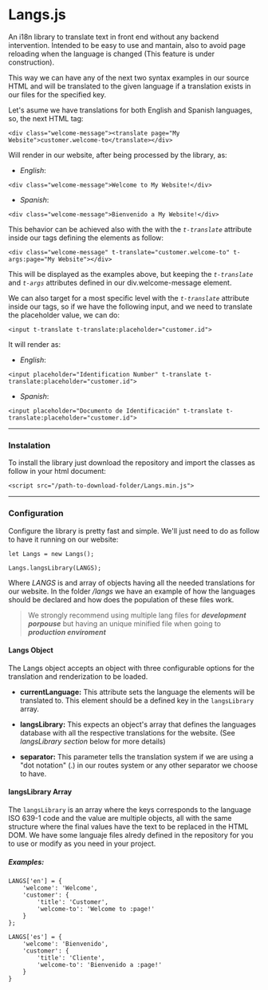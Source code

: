 # Langs.js
An i18n library to translate text in front end without any backend intervention. Intended to be easy to use and mantain, also to avoid page reloading when the language is changed (This feature is under construction).

This way we can have any of the next two syntax examples in our source HTML and will be translated to the given language if a translation exists in our files for the specified key.

Let's asume we have translations for both English and Spanish languages, so, the next HTML tag:

`<div class="welcome-message"><translate page="My Website">customer.welcome-to</translate></div>`

Will render in our website, after being processed by the library, as: 
- *English*:

`<div class="welcome-message">Welcome to My Website!</div>`

- *Spanish*:

`<div class="welcome-message">Bienvenido a My Website!</div>`

This behavior can be achieved also with the with the *`t-translate`* attribute inside our tags defining the elements as follow:

`<div class="welcome-message" t-translate="customer.welcome-to" t-args:page="My Website"></div>`

This will be displayed as the examples above, but keeping the *`t-translate`* and *`t-args`* attributes defined in our div.welcome-message element.

We can also target for a most specific level with the *`t-translate`* attribute inside our tags, so if we have the following input, and we need to translate the placeholder value, we can do: 

`<input t-translate t-translate:placeholder="customer.id">`

It will render as:
- *English*:

`<input placeholder="Identification Number" t-translate t-translate:placeholder="customer.id">`

- *Spanish*:

`<input placeholder="Documento de Identificación" t-translate t-translate:placeholder="customer.id">`
***
### Instalation
To install the library just download the repository and import the classes as follow in your html document:

`<script src="/path-to-download-folder/Langs.min.js">`
***
### Configuration
Configure the library is pretty fast and simple. We'll just need to do as follow to have it running on our website: 

`let Langs = new Langs();`  

`Langs.langsLibrary(LANGS);`

Where *LANGS* is and array of objects having all the needed translations for our website. In the folder */langs* we have an example of how the languages should be declared and how does the population of these files work. 

> We strongly recommend using multiple lang files for ***development porpouse*** but having an unique minified file when going to ***production enviroment*** 

#### Langs Object
The Langs object accepts an object with three configurable options for the translation and renderization to be loaded. 

- **currentLanguage:**
This attribute sets the language the elements will be translated to. This element should be a defined key in the `langsLibrary` array.

- **langsLibrary:**
This expects an object's array that defines the languages database with all the respective translations for the website. (See *langsLibrary section* below for more details)

- **separator:**
This parameter tells the translation system if we are using a "dot notation" (.) in our routes system or any other separator we choose to have.

#### langsLibrary Array
The `langsLibrary` is an array where the keys corresponds to the language ISO 639-1 code and the value are multiple objects, all with the same structure where the final values have the text to be replaced in the HTML DOM. We have some languaje files alredy defined in the repository for you to use or modify as you need in your project.

##### Examples:  

    LANGS['en'] = {
        'welcome': 'Welcome',
        'customer': {
            'title': 'Customer',
            'welcome-to': 'Welcome to :page!'
        }
    };
    
    LANGS['es'] = {
        'welcome': 'Bienvenido',
        'customer': {
            'title': 'Cliente',
            'welcome-to': 'Bienvenido a :page!'
        }
    }